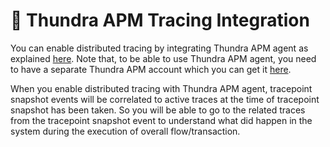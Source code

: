 # 🔌 Thundra APM Tracing Integration

You can enable distributed tracing by integrating Thundra APM agent as explained [here](https://apm.docs.thundra.io/java/integration-options-for-containers-and-vms). Note that, to be able to use Thundra APM agent, you need to have a separate Thundra APM account which you can get it [here](https://apm.thundra.io/).

When you enable distributed tracing with Thundra APM agent, tracepoint snapshot events will be correlated to active traces at the time of tracepoint snapshot has been taken. So you will be able to go to the related traces from the tracepoint snapshot event to understand what did happen in the system during the execution of overall flow/transaction.
